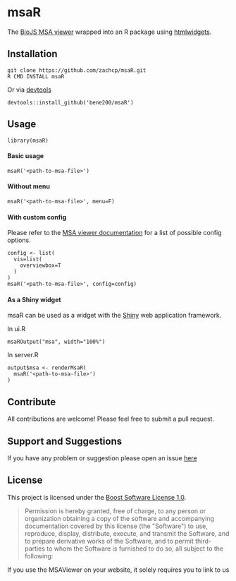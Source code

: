 # msaR
The [BioJS MSA viewer](https://github.com/wilzbach/msa) wrapped into an R package using [htmlwidgets](https://github.com/ramnathv/htmlwidgets).
## Installation
```
git clone https://github.com/zachcp/msaR.git
R CMD INSTALL msaR
```
Or via [devtools](https://github.com/hadley/devtools)
```
devtools::install_github('bene200/msaR')
```
## Usage
```{r}
library(msaR)
```
#### Basic usage
```{r}
msaR('<path-to-msa-file>')
```
#### Without menu
```{r}
msaR('<path-to-msa-file>', menu=F)
```
#### With custom config
Please refer to the [MSA viewer documentation](https://github.com/wilzbach/msa) for a list of possible config options.
```{r}
config <- list(
  vis=list(
    overviewbox=T
  )
)
msaR('<path-to-msa-file>', config=config)
```
#### As a Shiny widget
msaR can be used as a widget with the [Shiny](http://shiny.rstudio.com/) web application framework.

In ui.R
```{r}
msaROutput("msa", width="100%")
```

In server.R
```{r}
output$msa <- renderMsaR(
  msaR('<path-to-msa-file>')
)
```
## Contribute
All contributions are welcome! Please feel free to submit a pull request.
## Support and Suggestions
If you have any problem or suggestion please open an issue [here](https://github.com/bene200/msaR/issues)

License
-------

This project is licensed under the [Boost Software License 1.0](https://github.com/wilzbach/msa/blob/master/LICENSE).

> Permission is hereby granted, free of charge, to any person or organization
> obtaining a copy of the software and accompanying documentation covered by
> this license (the "Software") to use, reproduce, display, distribute,
> execute, and transmit the Software, and to prepare derivative works of the
> Software, and to permit third-parties to whom the Software is furnished to
> do so, all subject to the following:

If you use the MSAViewer on your website, it solely requires you to link to us
